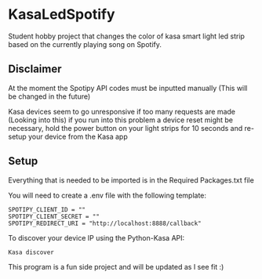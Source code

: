 # KasaLedSpotify

Student hobby project that changes the color of kasa smart light led strip based on the currently playing song on Spotify.

## Disclaimer
At the moment the Spotipy API codes must be inputted manually (This will be changed in the future)

Kasa devices seem to go unresponsive if too many requests are made (Looking into this) if you run into this problem a device reset might be necessary, hold the power button on your light strips for 10 seconds and re-setup your device from the Kasa app

## Setup

Everything that is needed to be imported is in the Required Packages.txt file

You will need to create a .env file with the following template:

```
SPOTIPY_CLIENT_ID = ""
SPOTIPY_CLIENT_SECRET = ""
SPOTIPY_REDIRECT_URI = "http://localhost:8888/callback"
```

To discover your device IP using the Python-Kasa API:

```
Kasa discover
```

This program is a fun side project and will be updated as I see fit :)
